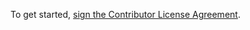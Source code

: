 To get started, [sign the Contributor License Agreement](http://www.clahub.com/agreements/e14n/pump.io).
